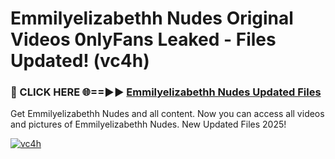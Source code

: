 # Emmilyelizabethh Nudes Original Videos 0nlyFans Leaked - Files Updated! (vc4h)

<h3>🔴 CLICK HERE 🌐==►► <a href="https://tinyurl.com/5h6xmrr3" rel="nofollow">Emmilyelizabethh Nudes Updated Files</a></h3>

Get Emmilyelizabethh Nudes and all content. Now you can access all videos and pictures of Emmilyelizabethh Nudes. New Updated Files 2025!

[![vc4h](https://i.imgur.com/KVD873Z.gif)](https://tinyurl.com/5h6xmrr3)
